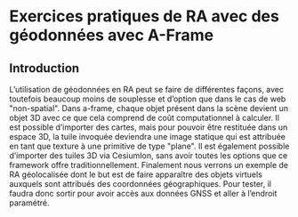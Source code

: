 # Exercices pratiques de RA avec des géodonnées avec A-Frame

## Introduction 
L’utilisation de géodonnées en RA peut se faire de différentes façons, avec toutefois beaucoup moins de souplesse et d’option que dans le cas de web "non-spatial". Dans a-frame, chaque objet présent dans la scène devient un objet 3D avec ce que cela comprend de coût computationnel à calculer. Il est possible d’importer des cartes, mais pour pouvoir être restituée dans un espace 3D, la tuile invoquée deviendra une image statique qui est attribuée en tant que texture à une primitive de type "plane". Il est également possible d’importer des tuiles 3D via CesiumIon, sans avoir toutes les options que ce framework offre traditionnellement. Finalement nous verrons un exemple de RA géolocalisée dont le but est de faire apparaître des objets virtuels auxquels sont attribués des coordonnées géographiques. Pour tester, il faudra donc sortir pour avoir accès aux données GNSS et aller à l’endroit paramétré. 




